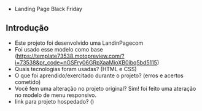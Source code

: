 * Landing Page Black Friday

## Introdução

* Este projeto foi desenvolvido uma LandinPagecom 
* Foi usado esse modelo como base (https://template73538.motopreview.com/?i=73538&pr_code=nGSFry06GRpXaaMioXB0ibq5bd5115)
* Quais tecnologias foram usadas? (HTML e CSS)
* O que foi aprendido/exercitado durante o projeto? (erros e acertos cometido)
* Você fem uma alteração no projeto original? Sim! foi feito uma ateração no modelo de menu responsivo.
* link para projeto hospedado? ()

